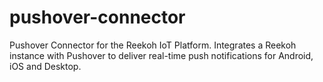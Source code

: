# pushover-connector
Pushover Connector for the Reekoh IoT Platform. Integrates a Reekoh instance with Pushover to deliver real-time push notifications for Android, iOS and Desktop.
